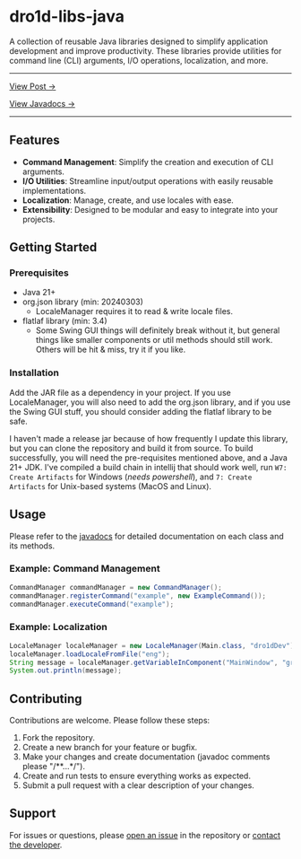 
# dro1d-libs-java

A collection of reusable Java libraries designed to simplify application development and improve productivity. These libraries provide utilities for command line (CLI) arguments, I/O operations, localization, and more.

---

[View Post ->](https://everdro1d.github.io/posts/dro1d-libs-java/)

[View Javadocs ->](https://everdro1d.github.io/dro1d-libs-java/)

---
## Features

- **Command Management**: Simplify the creation and execution of CLI arguments.
- **I/O Utilities**: Streamline input/output operations with easily reusable implementations.
- **Localization**: Manage, create, and use locales with ease.
- **Extensibility**: Designed to be modular and easy to integrate into your projects.

## Getting Started

### Prerequisites

- Java 21+
- org.json library (min: 20240303) 
  - LocaleManager requires it to read & write locale files.
- flatlaf library (min: 3.4)
  - Some Swing GUI things will definitely break without it, but general things like smaller components or util methods should still work. Others will be hit & miss, try it if you like.

### Installation

Add the JAR file as a dependency in your project. If you use LocaleManager, you will also need to add the org.json library, and if you use the Swing GUI stuff, you should consider adding the flatlaf library to be safe.

I haven't made a release jar because of how frequently I update this library, but you can clone the repository and build it from source. To build successfully, you will need the pre-requisites mentioned above, and a Java 21+ JDK. I've compiled a build chain in intellij that should work well, run `W7: Create Artifacts` for Windows (*needs powershell*), and `7: Create Artifacts` for Unix-based systems (MacOS and Linux).

## Usage

Please refer to the [javadocs](https://everdro1d.github.io/dro1d-libs-java/) for detailed documentation on each class and its methods.

### Example: Command Management
```java
CommandManager commandManager = new CommandManager();
commandManager.registerCommand("example", new ExampleCommand());
commandManager.executeCommand("example");
```

### Example: Localization
```java
LocaleManager localeManager = new LocaleManager(Main.class, "dro1dDev");
localeManager.loadLocaleFromFile("eng");
String message = localeManager.getVariableInComponent("MainWindow", "greetingLabel", "messageText");
System.out.println(message);
```

## Contributing

Contributions are welcome. Please follow these steps:

1. Fork the repository.
2. Create a new branch for your feature or bugfix.
3. Make your changes and create documentation (javadoc comments please "/**...*/").
4. Create and run tests to ensure everything works as expected.
5. Submit a pull request with a clear description of your changes.

## Support

For issues or questions, please [open an issue](https://github.com/everdro1d/dro1d-libs-java/issues/new/choose) in the repository or [contact the developer](mailto:everdro1d-github@pm.me).

